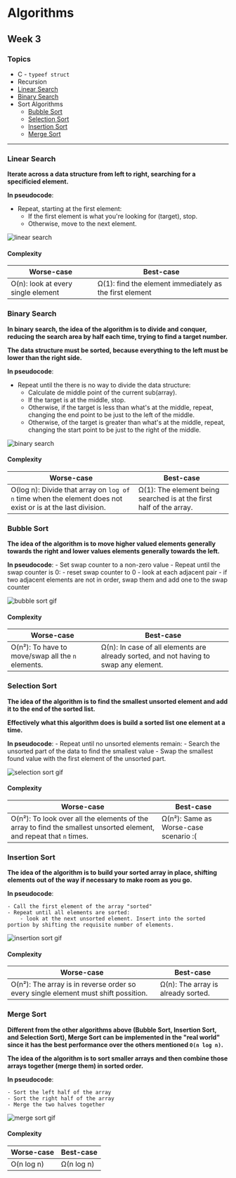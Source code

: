 # Algorithms

## Week 3

### Topics

- C - `typeef struct`
- Recursion
- [Linear Search](#linear-search)
- [Binary Search](#binary-search)
- Sort Algorithms
    - [Bubble Sort](#bubble-sort)
    - [Selection Sort](#selection-sort)
    - [Insertion Sort](#insertion-sort)
    - [Merge Sort](#merge-sort)

---

### **Linear Search**

**Iterate across a data structure from left to right, searching for a specificied element.**

**In pseudocode**:

- Repeat, starting at the first element:
    - If the first element is what you're looking for (target), stop.
    - Otherwise, move to the next element.

![linear search](./assets/linear-search.gif)

#### Complexity

| Worse-case | Best-case |
|------------|-------------------|
| O(n): look at every single element | Ω(1): find the element immediately as the first element|

### **Binary Search**

**In binary search, the idea of the algorithm is to divide and conquer, reducing the search area by half each time, trying to find a target number.**

**The data structure must be sorted, because everything to the left must be lower than the right side.**

**In pseudocode**:

- Repeat until the there is no way to divide the data structure:
    - Calculate de middle point of the current sub(array).
    - If the target is at the middle, stop.
    - Otherwise, if the target is less than what's at the middle, repeat, changing the end point to be just to the left of the middle.
    - Otherwise, of the target is greater than what's at the middle, repeat, changing the start point to be just to the right of the middle.

![binary search](./assets/binary-search.jpg)

#### Complexity

| Worse-case | Best-case |
|------------|-------------------|
| O(log n): Divide that array on `log of n` time when the element does not exist or is at the last division. | Ω(1): The element being searched is at the first half of the array.|


### **Bubble Sort**

**The idea of the algorithm is to move higher valued elements generally towards the right and lower values elements generally towards the left.**

**In pseudocode**:
    - Set swap counter to a non-zero value
    - Repeat until the swap counter is 0:
        - reset swap counter to 0
        - look at each adjacent pair
            - if two adjacent elements are not in order, swap them and add one to the swap counter

![bubble sort gif](./assets/bubble-sort.gif)

#### Complexity

| Worse-case | Best-case |
|------------|-------------------|
| O(n²): To have to move/swap all the `n` elements. | Ω(n): In case of all elements are already sorted, and not having to swap any element.|

### **Selection Sort**

**The idea of the algorithm is to find the smallest unsorted element and add it to the end of the sorted list.**

**Effectively what this algorithm does is build a sorted list one element at a time.**

**In pseudocode**:
    - Repeat until no unsorted elements remain:
        - Search the unsorted part of the data to find the smallest value
        - Swap the smallest found value with the first element of the unsorted part.

![selection sort gif](./assets/selection-sort.gif)

#### Complexity

| Worse-case | Best-case |
|------------|-----------|
| O(n²): To look over all the elements of the array to find the smallest unsorted element, and repeat that `n` times. | Ω(n²): Same as Worse-case scenario :( |

### **Insertion Sort**

**The idea of the algorithm is to build your sorted array in place,  shifting elements out of the way if necessary to make room as you go.**


**In pseudocode**:

    - Call the first element of the array "sorted"
    - Repeat until all elements are sorted:
        - look at the next unsorted element. Insert into the sorted portion by shifting the requisite number of elements.

![insertion sort gif](./assets/insertion-sort.gif)

#### Complexity

| Worse-case | Best-case |
|------------|-----------|
| O(n²): The array is in reverse order so every single element must shift possition. | Ω(n): The array is already sorted. |

### **Merge Sort**

**Different from the other algorithms above (Bubble Sort, Insertion Sort, and Selection Sort), Merge Sort can be implemented in the "real world" since it has the best performance over the others mentioned `O(n log n)`.**

**The idea of the algorithm is to sort smaller arrays and then combine those arrays together (merge them) in sorted order.**

**In pseudocode**:

    - Sort the left half of the array
    - Sort the right half of the array
    - Merge the two halves together

![merge sort gif](./assets/merge-sort.gif)

#### Complexity

| Worse-case | Best-case  |
|------------|----------- |
| O(n log n) | Ω(n log n) |
